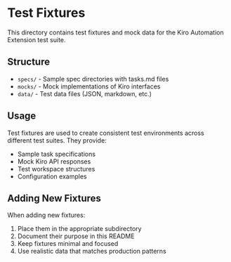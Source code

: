 # Test Fixtures

This directory contains test fixtures and mock data for the Kiro Automation Extension test suite.

## Structure

- `specs/` - Sample spec directories with tasks.md files
- `mocks/` - Mock implementations of Kiro interfaces
- `data/` - Test data files (JSON, markdown, etc.)

## Usage

Test fixtures are used to create consistent test environments across different test suites. They provide:

- Sample task specifications
- Mock Kiro API responses
- Test workspace structures
- Configuration examples

## Adding New Fixtures

When adding new fixtures:

1. Place them in the appropriate subdirectory
2. Document their purpose in this README
3. Keep fixtures minimal and focused
4. Use realistic data that matches production patterns
